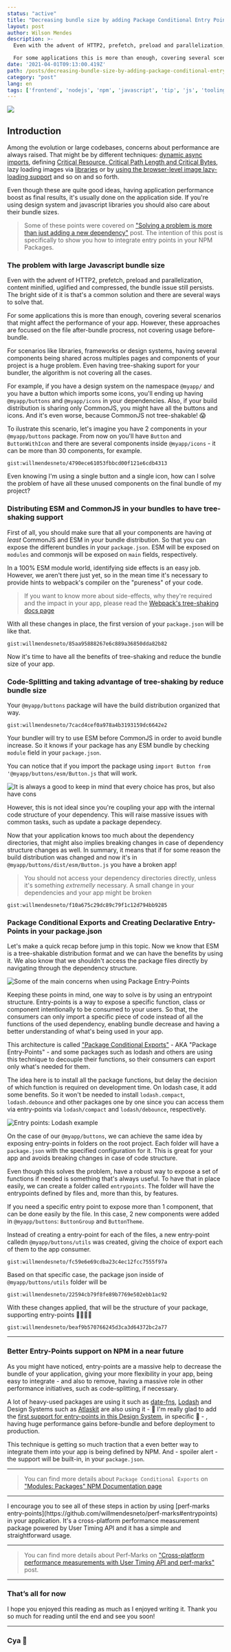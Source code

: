 ```yaml
---
status: "active"
title: "Decreasing bundle size by adding Package Conditional Entry Points in NPM Packages"
layout: post
author: Wilson Mendes
description: >-
  Even with the advent of HTTP2, prefetch, preload and parallelization, content minified, uglified and compressed, the bundle issue still persists. The bright side of it is that's a common solution and there are several ways to solve that.

  For some applications this is more than enough, covering several scenarios that might affect the performance of your app. However, these approaches are focused on the file after-bundle procress, not covering usage before-bundle.
date: '2021-04-01T09:13:00.419Z'
path: /posts/decreasing-bundle-size-by-adding-package-conditional-entry-points-in-npm-packages
category: "post"
lang: en
tags: ['frontend', 'nodejs', 'npm', 'javascript', 'tip', 'js', 'tooling', 'performance']
---
```


![](./package-entrypoints.png)

## Introduction

Among the evolution or large codebases, concerns about performance are always raised. That might be by different techniques: [dynamic async imports](https://developer.mozilla.org/en-US/docs/Web/JavaScript/Reference/Statements/import#dynamic_imports), defining [Critical Resource, Critical Path Length and Critical Bytes](https://developers.google.com/web/fundamentals/performance/critical-rendering-path/analyzing-crp), lazy loading images via [libraries](https://web.dev/lazy-loading-images/) or by [using the browser-level image lazy-loading support](https://web.dev/browser-level-image-lazy-loading/) and so on and so forth.

Even though these are quite good ideas, having application performance boost as final results, it's usually done on the application side. If you're using design system and javascript libraries you should also care about their bundle sizes. 

> Some of these points were covered on ["Solving a problem is more than just adding a new dependency"](https://willmendesneto.com/posts/solving-a-problem-is-more-than-just-adding-a-new-dependency) post. The intention of this post is specifically to show you how to integrate entry points in your NPM Packages.

### The problem with large Javascript bundle size

Even with the advent of HTTP2, prefetch, preload and parallelization, content minified, uglified and compressed, the bundle issue still persists. The bright side of it is that's a common solution and there are several ways to solve that.

For some applications this is more than enough, covering several scenarios that might affect the performance of your app. However, these approaches are focused on the file after-bundle procress, not covering usage before-bundle.

For scenarios like libraries, frameworks or design systems, having several components being shared across multiples pages and components of your project is a huge problem. Even having tree-shaking suport for your bundler, the algorithm is not covering all the cases.

For example, if you have a design system on the namespace `@myapp/` and you have a button which imports some icons, you'll ending up having `@myapp/buttons` and `@myapp/icons` in your dependencies. Also, if your build distribution is sharing only CommonJS, you might have all the buttons and icons. And it's even worse, because CommonJS not tree-shakable! 😱

To ilustrate this scenario, let's imagine you have 2 components in your `@myapp/buttons` package. From now on you'll have `Button` and `ButtonWithIcon` and there are several components inside `@myapp/icons` -  it can be more than 30 components, for example.

`gist:willmendesneto/4790ece61053fbbcd00f121e6cdb4313`

Even knowing I'm using a single button and a single icon, how can I solve the problem of have all these unused components on the final bundle of my project? 

### Distributing ESM and CommonJS in your bundles to have tree-shaking support

First of all, you should make sure that all your components are having *at least* CommonJS and ESM in your bundle distribution. So that you can expose the different bundles in your `package.json`. ESM will be exposed on `modules` and commonjs will be exposed on `main` fields, respectively.

In a 100% ESM module world, identifying side effects is an easy job. However, we aren't there just yet, so in the mean time it's necessary to provide hints to webpack's compiler on the "pureness" of your code.

> If you want to know more about side-effects, why they're required and the impact in your app, please read the [Webpack's tree-shaking docs page](https://webpack.js.org/guides/tree-shaking/#mark-the-file-as-side-effect-free)

With all these changes in place, the first version of your `package.json` will be like that.

`gist:willmendesneto/85aa95888267e6c889a36850dda82b82`

Now it's time to have all the benefits of tree-shaking and reduce the bundle size of your app.

### Code-Splitting and taking advantage of tree-shaking by reduce bundle size

Your `@myapp/buttons` package will have the build distribution organized that way.

`gist:willmendesneto/7cacd4cef0a978a4b3193159dc6642e2`

Your bundler will try to use ESM before CommonJS in order to avoid bundle increase. So it knows if your package has any ESM bundle by checking `module` field in your `package.json`.

You can notice that if you import the package using `import Button from '@myapp/buttons/esm/Button.js` that will work. 

![It is always a good to keep in mind that every choice has pros, but also have cons](./however.png)

However, this is not ideal since you're coupling your app with the internal code structure of your dependency. This will raise massive issues with common tasks, such as update a package dependecy.

Now that your application knows too much about the dependency directories, that might also implies breaking changes in case of dependency structure changes as well. In summary, it means that if for some reason the build distribution was changed and now it's in `@myapp/buttons/dist/esm/Button.js` you have a broken app!

> You should not access your dependency directories directly, unless it's something *extremelly* necessary. A small change in your dependencies and your app might be broken

`gist:willmendesneto/f10a675c29dc89c79f1c12d794bb9285`

### Package Conditional Exports and Creating Declarative Entry-Points in your package.json

Let's make a quick recap before jump in this topic. Now we know that ESM is a tree-shakable distribution format and we can have the benefits by using it. We also know that we shouldn't access the package files directly by navigating through the dependency structure.

![Some of the main concerns when using Package Entry-Points](./main-concerns.png)

Keeping these points in mind, one way to solve is by using an entrypoint structure. Entry-points is a way to expose a specific function, class or component intentionally to be consumed to your users. So that, the consumers can only import a specific piece of code instead of all the functions of the used dependency, enabling bundle decrease and having a better understanding of what's being used in your app. 

This architecture is called ["Package Conditional Exports"](https://nodejs.org/docs/latest-v12.x/api/packages.html#packages_conditional_exports) - AKA "Package Entry-Points" - and some packages such as lodash and others are using this technique to decouple their functions, so their consumers can export only what's needed for them.

The idea here is to install all the package functions, but delay the decision of which function is required on development time. On lodash case, it add some benefits. So it won't be needed to install `lodash.compact`, `lodash.debounce` and other packages one by one since you can access them via entry-points via `lodash/compact` and `lodash/debounce`, respectively.

![Entry points: Lodash example](./lodash-entrypoints.png)

On the case of our `@myapp/buttons`, we can achieve the same idea by exposing entry-points in folders on the root project. Each folder will have a `package.json` with the specified configuration for it. This is great for your app and avoids breaking changes in case of code structure.

Even though this solves the problem, have a robust way to expose a set of functions if needed is something that's always useful. To have that in place easily, we can create a folder called `entrypoints`. The folder will have the entrypoints defined by files and, more than this, by features.

If you need a specific entry point to expose more than 1 component, that can be done easily by the file. In this case, 2 new components were added in `@myapp/buttons`: `ButtonGroup` and `ButtonTheme`. 

Instead of creating a entry-point for each of the files, a new entry-point calledn `@myapp/buttons/utils` was created, giving the choice of export each of them to the app consumer.

`gist:willmendesneto/fc59e6e69cdba23c4ec12fcc7555f97a`

Based on that specific case, the package json inside of `@myapp/buttons/utils` folder will be 

`gist:willmendesneto/22594cb79f8fe89b7769e502ebb1ac92`

With these changes applied, that will be the structure of your package, supporting entry-points 🤘🤘🤘🤘

`gist:willmendesneto/beaf9b570766245d3ca3d64372bc2a77`

<hr/>

### Better Entry-Points support on NPM in a near future

As you might have noticed, entry-points are a massive help to decrease the bundle of your application, giving your more flexibility in your app, being easy to integrate - and also to remove, having a massive role in other performance initiatives, such as code-splitting, if necessary.

A lot of heavy-used packages are using it such as [date-fns](https://date-fns.org/), [Lodash](https://lodash.com/) and Design Systems such as [Atlaskit](https://atlaskit.atlassian.com/) are also using it - 🤩 I'm really glad to add the [first support for entry-points in this Design System](https://bitbucket.org/atlassian/atlaskit-mk-2/pull-requests/3639/code-splitting-components-and-exposing/diff), in specific 🤩 - , having huge performance gains before-bundle and before deployment to production.

This technique is getting so much traction that a even better way to integrate them into your app is being defined by NPM. And - spoiler alert - the support will be built-in, in your `package.json`.

<hr/>

> You can find more details about `Package Conditional Exports` on ["Modules: Packages" NPM Documentation page](https://nodejs.org/docs/latest-v12.x/api/packages.html#packages_conditional_exports)

<hr/>
I encourage you to see all of these steps in action by using [perf-marks entry-points](https://github.com/willmendesneto/perf-marks#entrypoints) in your application. It's a cross-platform performance measurement package powered by User Timing API and it has a simple and straightforward usage.

<hr/>

> You can find more details about Perf-Marks on ["Cross-platform performance measurements with User Timing API and perf-marks"](https://willmendesneto.com/posts/cross-platform-performance-measurements-with-user-timing-apiand-perf-marks/) post.

<hr/>

### That’s all for now

I hope you enjoyed this reading as much as I enjoyed writing it. Thank you so much for reading until the end and see you soon!

<hr />

### Cya 👋
